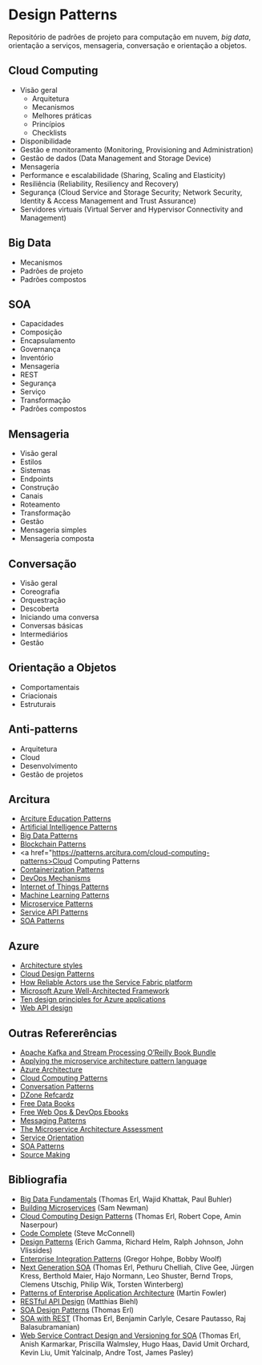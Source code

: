 # Design Patterns
Repositório de padrões de projeto para computação em nuvem, <i>big data</i>, orientação a serviços, mensageria, conversação e orientação a objetos.

## Cloud Computing
- Visão geral
  - Arquitetura
  - Mecanismos
  - Melhores práticas
  - Princípios
  - Checklists
- Disponibilidade
- Gestão e monitoramento (Monitoring, Provisioning and Administration)
- Gestão de dados (Data Management and Storage Device)
- Mensageria
- Performance e escalabilidade (Sharing, Scaling and Elasticity)
- Resiliência (Reliability, Resiliency and Recovery)
- Segurança (Cloud Service and Storage Security; Network Security, Identity & Access Management and Trust Assurance)
- Servidores virtuais (Virtual Server and Hypervisor Connectivity and Management)

## Big Data
- Mecanismos
- Padrões de projeto
- Padrões compostos

## SOA
- Capacidades
- Composição
- Encapsulamento
- Governança
- Inventório
- Mensageria
- REST
- Segurança
- Serviço
- Transformação
- Padrões compostos

## Mensageria
- Visão geral
- Estilos
- Sistemas
- Endpoints
- Construção
- Canais
- Roteamento
- Transformação
- Gestão
- Mensageria simples
- Mensageria composta

## Conversação
- Visão geral
- Coreografia
- Orquestração
- Descoberta
- Iniciando uma conversa
- Conversas básicas
- Intermediários
- Gestão

## Orientação a Objetos
- Comportamentais
- Criacionais
- Estruturais

## Anti-patterns
- Arquitetura
- Cloud
- Desenvolvimento
- Gestão de projetos

## Arcitura
- <a href="https://patterns.arcitura.com">Arciture Education Patterns</a>
- <a href="https://patterns.arcitura.com/artificial-intelligence-ai-patterns-neurons-and-neural-networks">Artificial Intelligence Patterns</a>
- <a href="https://patterns.arcitura.com/big-data-patterns">Big Data Patterns</a>
- <a href="https://patterns.arcitura.com/blockchain-patterns">Blockchain Patterns</a>
- <a href="https://patterns.arcitura.com/cloud-computing-patterns>Cloud Computing Patterns</a>
- <a href="https://patterns.arcitura.com/containerization-patterns">Containerization Patterns</a>
- <a href="https://patterns.arcitura.com/devops-metrics-mechanisms-tools">DevOps Mechanisms</a>
- <a href="https://patterns.arcitura.com/internet-of-things-iot-patterns">Internet of Things Patterns</a>
- <a href="https://patterns.arcitura.com/machine-learning-patterns">Machine Learning Patterns</a>
- <a href="https://patterns.arcitura.com/microservice-patterns">Microservice Patterns</a>
- <a href="https://patterns.arcitura.com/service-api-patterns">Service API Patterns</a>
- <a href="https://patterns.arcitura.com/soa-patterns">SOA Patterns</a>

## Azure
- <a href="https://docs.microsoft.com/en-us/azure/architecture/guide/architecture-styles/">Architecture styles</a>
- <a href="https://docs.microsoft.com/en-us/azure/architecture/patterns/?toc=/azure/architecture/guide/toc.json">Cloud Design Patterns</a>
- <a href="https://docs.microsoft.com/en-us/azure/service-fabric/service-fabric-reliable-actors-platform">How Reliable Actors use the Service Fabric platform</a>
- <a href="https://docs.microsoft.com/en-us/azure/architecture/framework/">Microsoft Azure Well-Architected Framework</a>
- <a href="https://docs.microsoft.com/en-us/azure/architecture/guide/design-principles/">Ten design principles for Azure applications</a>
- <a href="https://docs.microsoft.com/en-us/azure/architecture/best-practices/api-design">Web API design</a>

## Outras Refererências
- <a href="Apache Kafka and Stream Processing O’Reilly Book Bundle">Apache Kafka and Stream Processing O’Reilly Book Bundle</a>
- <a href="https://microservices.io/platform/microservice-architecture-assessment.html">Applying the microservice architecture pattern language</a>
- <a href="https://docs.microsoft.com/en-us/azure/architecture/">Azure Architecture</a>
- <a href="https://www.cloudcomputingpatterns.org">Cloud Computing Patterns</a>
- <a href="http://www.enterpriseintegrationpatterns.com/patterns/conversation/">Conversation Patterns</a>
- <a href="https://dzone.com/refcardz">DZone Refcardz</a>
- <a href="https://www.oreilly.com/data/free/">Free Data Books</a>
- <a href="https://www.oreilly.com/webops/free/">Free Web Ops & DevOps Ebooks</a>
- <a href="http://www.enterpriseintegrationpatterns.com/patterns/messaging/">Messaging Patterns</a>
- <a href="https://microservices.io/platform/microservice-architecture-assessment.html">The Microservice Architecture Assessment</a>
- <a href="http://www.serviceorientation.com">Service Orientation</a>
- <a href="http://www.soapatterns.org">SOA Patterns</a>
- <a href="https://www.sourcemaking.com">Source Making</a>

## Bibliografia
- <a href="https://www.amazon.com.br/Big-Data-Fundamentals-Techniques-Technology-ebook/dp/B019YLYLVY/ref=tmm_kin_swatch_0?_encoding=UTF8&qid=&sr=">Big Data Fundamentals</a> (Thomas Erl, Wajid Khattak, Paul Buhler)
- <a href="https://www.amazon.com.br/dp/B00T3N7XB4/_encoding=UTF8?coliid=I5T2PFMJY3TWV&colid=1YI1AXD9XD8UF">Building Microservices</a> (Sam Newman) 
- <a href="https://www.amazon.com.br/Computing-Patterns-Prentice-Service-Technology-ebook/dp/B00YF0ORCS">Cloud Computing Design Patterns</a> (Thomas Erl, Robert Cope, Amin Naserpour)
- <a href="https://www.amazon.com.br/dp/B00JDMPOSY/_encoding=UTF8?coliid=I1ZSISHXOG6AUS&colid=1YI1AXD9XD8UF">Code Complete</a> (Steve McConnell)
- <a href="https://www.amazon.com.br/dp/B000SEIBB8/_encoding=UTF8?coliid=I3PIKCNWZX5755&colid=1YI1AXD9XD8UF">Design Patterns</a> (Erich Gamma, Richard Helm, Ralph Johnson, John Vlissides)
- <a href="https://www.amazon.com.br/dp/B007MQLL4E/_encoding=UTF8?coliid=I32A64ENO1SCZJ&colid=1YI1AXD9XD8UF">Enterprise Integration Patterns</a> (Gregor Hohpe, Bobby Woolf)
- <a href="https://www.amazon.com.br/dp/B00P2JSPPQ/_encoding=UTF8?coliid=ITPC7QTB665M6&colid=1YI1AXD9XD8UF">Next Generation SOA</a> (Thomas Erl, Pethuru Chelliah, Clive Gee, Jürgen Kress, Berthold Maier, Hajo Normann, Leo Shuster, Bernd Trops, Clemens Utschig, Philip Wik, Torsten Winterberg)
- <a href="https://www.amazon.com.br/dp/B008OHVDFM/_encoding=UTF8?coliid=I3TIB56MBYCBLY&colid=1YI1AXD9XD8UF">Patterns of Enterprise Application Architecture</a> (Martin Fowler)
- <a href="https://www.amazon.com.br/dp/B01L6STMVW/_encoding=UTF8?coliid=I14UPAX69G0YJJ&colid=1YI1AXD9XD8UF">RESTful API Design</a> (Matthias Biehl)
- <a href="https://www.amazon.com.br/Design-Patterns-Prentice-Service-Technology-ebook/dp/B00139VU0Q">SOA Design Patterns</a> (Thomas Erl)
- <a href="https://www.amazon.com.br/dp/B008TVLSFI/_encoding=UTF8?coliid=I1YA8NZLX9OJK&colid=1YI1AXD9XD8UF">SOA with REST</a> (Thomas Erl, Benjamin Carlyle, Cesare Pautasso, Raj Balasubramanian)
- <a href="https://www.amazon.com.br/dp/B004XVIWVG/_encoding=UTF8?coliid=IFIN20YTI8CQ3&colid=1YI1AXD9XD8UF">Web Service Contract Design and Versioning for SOA</a> (Thomas Erl, Anish Karmarkar, Priscilla Walmsley, Hugo Haas, David Umit Orchard, Kevin Liu, Umit Yalcinalp, Andre Tost, James Pasley)
